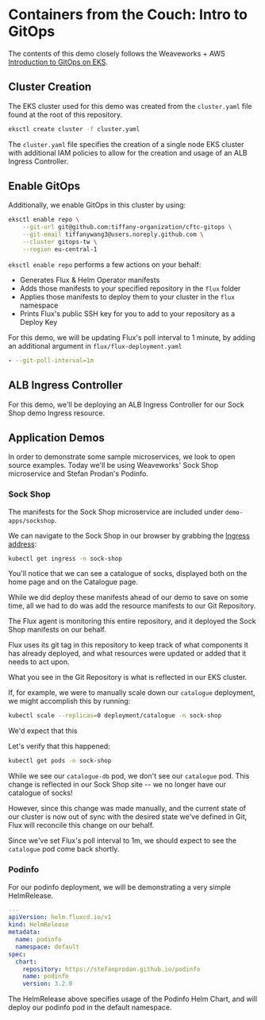 # Containers from the Couch: Intro to GitOps

The contents of this demo closely follows the Weaveworks + AWS [Introduction to GitOps on EKS](https://weaveworks-gitops.awsworkshop.io/22_workshop_1.html).

## Cluster Creation

The EKS cluster used for this demo was created from the `cluster.yaml` file found at the root of this repository.

```sh
eksctl create cluster -f cluster.yaml
```

The `cluster.yaml` file specifies the creation of a single node EKS cluster with additional IAM policies to allow for the creation and usage of an ALB Ingress Controller.

## Enable GitOps

Additionally, we enable GitOps in this cluster by using:

```sh
eksctl enable repo \
    --git-url git@github.com:tiffany-organization/cftc-gitops \
    --git-email tiffanywang3@users.noreply.github.com \
    --cluster gitops-tw \
    --region eu-central-1
```

`eksctl enable repo` performs a few actions on your behalf:

* Generates Flux & Helm Operator manifests
* Adds those manifests to your specified repository in the `flux` folder
* Applies those manifests to deploy them to your cluster in the `flux` namespace
* Prints Flux's public SSH key for you to add to your repository as a Deploy Key

For this demo, we will be updating Flux's poll interval to 1 minute, by adding an additional argument in `flux/flux-deployment.yaml`

```yaml
- --git-poll-interval=1m
```

## ALB Ingress Controller

For this demo, we'll be deploying an ALB Ingress Controller for our Sock Shop demo Ingress resource.

## Application Demos

In order to demonstrate some sample microservices, we look to open source examples. Today we'll be using Weaveworks' Sock Shop microservice and Stefan Prodan's Podinfo.

### Sock Shop

The manifests for the Sock Shop microservice are included under `demo-apps/sockshop`.

We can navigate to the Sock Shop in our browser by grabbing the [Ingress address](http://c5d56887-sockshop-frontend-c5a2-567432663.eu-central-1.elb.amazonaws.com):

```sh
kubectl get ingress -n sock-shop
```

You'll notice that we can see a catalogue of socks, displayed both on the home page and on the Catalogue page.

While we did deploy these manifests ahead of our demo to save on some time, all we had to do was add the resource manifests to our Git Repository.

The Flux agent is monitoring this entire repository, and it deployed the Sock Shop manifests on our behalf.

Flux uses its git tag in this repository to keep track of what components it has already deployed, and what resources were updated or added that it needs to act upon.

What you see in the Git Repository is what is reflected in our EKS cluster.

If, for example, we were to manually scale down our `catalogue` deployment, we might accomplish this by running:

```sh
kubectl scale --replicas=0 deployment/catalogue -n sock-shop
```

We'd expect that this 

Let's verify that this happened:

```sh
kubectl get pods -n sock-shop
```

While we see our `catalogue-db` pod, we don't see our `catalogue` pod. This change is reflected in our Sock Shop site -- we no longer have our catalogue of socks!

However, since this change was made manually, and the current state of our cluster is now out of sync with the desired state we've defined in Git, Flux will reconcile this change on our behalf.

Since we've set Flux's poll interval to 1m, we should expect to see the `catalogue` pod come back shortly.

### Podinfo

For our podinfo deployment, we will be demonstrating a very simple HelmRelease.

```yaml
---
apiVersion: helm.fluxcd.io/v1
kind: HelmRelease
metadata:
  name: podinfo
  namespace: default
spec:
  chart:
    repository: https://stefanprodan.github.io/podinfo
    name: podinfo
    version: 3.2.0
```

The HelmRelease above specifies usage of the Podinfo Helm Chart, and will deploy our podinfo pod in the default namespace.
